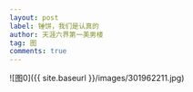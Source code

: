 ```yaml
---
layout: post
label: 锤饼，我们是认真的
author: 天涯六界第一美男楼
tag: 图
comments: true
---
```



![图0]({{ site.baseurl }}/images/301962211.jpg)